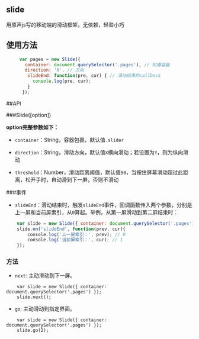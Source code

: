 ## slide

用原声js写的移动端的滑动框架，无依赖，轻盈小巧

## 使用方法


```javascript
     var pages = new Slide({
       container: document.querySelector('.pages'), // 轮播容器
       direction: 'X', // 方向
        slideEnd: function(pre, cur) { // 滑动结束的callback
          console.log(pre, cur);
        }
      });
```


##API

###Slide([option])

**option完整参数如下：**

- `container`：String，容器包裹，默认值`.slider`

- `direction`：String，滑动方向，默认值`X`横向滑动；若设置为`Y`，则为纵向滑动

- `threshold`：Number，滑动距离阈值，默认值`50`，当按住屏幕滑动超过此距离，松开手时，自动滑到下一屏，否则不滑动

###事件

- `slideEnd`：滑动结束时，触发`slideEnd`事件，回调函数传入两个参数，分别是上一屏和当前屏索引，从`0`算起。举例，从第一屏滑动到第二屏结束时：

```javascript
    var slide = new Slide({ container: document.querySelector('.pages') });
    slide.on('slideEnd', function(prev, cur){
        console.log('上一屏索引：', prev); // 0
        console.log('当前屏索引：', cur); // 1
    });
```

### 方法

- `next`: 主动滑动到下一屏。

```
    var slide = new Slide({ container: document.querySelector('.pages') });
    slide.next();
```

- `go`: 主动滑动到指定界面。

```
    var slide = new Slide({ container: document.querySelector('.pages') });
    slide.go(2);
```

